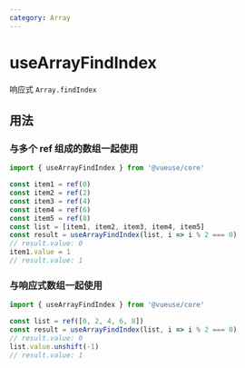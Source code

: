 ```yaml
---
category: Array
---
```


# useArrayFindIndex

响应式 `Array.findIndex`

## 用法

### 与多个 ref 组成的数组一起使用

```ts
import { useArrayFindIndex } from '@vueuse/core'

const item1 = ref(0)
const item2 = ref(2)
const item3 = ref(4)
const item4 = ref(6)
const item5 = ref(8)
const list = [item1, item2, item3, item4, item5]
const result = useArrayFindIndex(list, i => i % 2 === 0)
// result.value: 0
item1.value = 1
// result.value: 1
```

### 与响应式数组一起使用

```ts
import { useArrayFindIndex } from '@vueuse/core'

const list = ref([0, 2, 4, 6, 8])
const result = useArrayFindIndex(list, i => i % 2 === 0)
// result.value: 0
list.value.unshift(-1)
// result.value: 1
```
